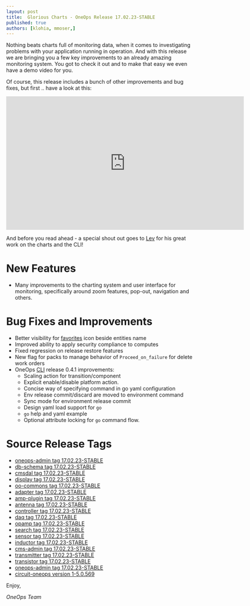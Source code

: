 ```yaml
---
layout: post
title:  Glorious Charts - OneOps Release 17.02.23-STABLE
published: true
authors: [klohia, mmoser,]
---
```


Nothing beats charts full of monitoring data, when it comes to investigating problems with your application running in
operation. And with this release we are bringing you a few key improvements to an already amazing monitoring system. 
You got to check it out and to make that easy we even have a demo video for you.

<!--more-->

Of course, this release includes a bunch of other improvements and bug fixes, but first .. have a look at this: 

<div class="video">
<iframe width="640" height="360" src="https://www.youtube.com/embed/mFeohNtc5Es" frameborder="0" allowfullscreen></iframe>
</div>

And before you read ahead - a special shout out goes to [Lev](https://github.com/lkhusid) for his great work on the 
charts and the CLI!

# New Features

* Many improvements to the charting system and user interface for monitoring, specifically around zoom features, 
pop-out, navigation and others. 

# Bug Fixes and Improvements

* Better visibility for [favorites](/user/general/favorites.html) icon beside entities name
* Improved ability to apply security compliance to computes
* Fixed regression on release restore features
* New flag for packs to manage behavior of `Proceed_on_failure` for delete work orders
* OneOps [CLI](https://github.com/oneops/cli) release 0.4.1 improvements:
  * Scaling action for transition/component
  * Explicit enable/disable platform action.
  * Concise way of specifying command in go yaml configuration
  * Env release commit/discard are moved to environment command
  * Sync mode for environment release commit
  * Design yaml load support for `go`
  * `go` help and yaml example
  * Optional attribute locking  for `go` command flow.

# Source Release Tags

- [oneops-admin tag 17.02.23-STABLE](https://github.com/oneops/oneops-admin/tree/17.02.23-STABLE)
- [db-schema tag 17.02.23-STABLE](https://github.com/oneops/db-schema/tree/17.02.23-STABLE)
- [cmsdal tag 17.02.23-STABLE](https://github.com/oneops/cmsdal/tree/17.02.23-STABLE)
- [display tag 17.02.23-STABLE](https://github.com/oneops/display/tree/17.02.23-STABLE)
- [oo-commons tag 17.02.23-STABLE](https://github.com/oneops/oo-commons/tree/17.02.23-STABLE)
- [adapter tag 17.02.23-STABLE](https://github.com/oneops/adapter/tree/17.02.23-STABLE)
- [amp-plugin tag 17.02.23-STABLE](https://github.com/oneops/amq-plugin/tree/17.02.23-STABLE)
- [antenna tag 17.02.23-STABLE](https://github.com/oneops/antenna/tree/17.02.23-STABLE)
- [controller tag 17.02.23-STABLE](https://github.com/oneops/controller/tree/17.02.23-STABLE)
- [daq tag 17.02.23-STABLE](https://github.com/oneops/daq/tree/17.02.23-STABLE)
- [opamp tag 17.02.23-STABLE](https://github.com/oneops/opamp/tree/17.02.23-STABLE)
- [search tag 17.02.23-STABLE](https://github.com/oneops/search/tree/17.02.23-STABLE)
- [sensor tag 17.02.23-STABLE](https://github.com/oneops/sensor/tree/17.02.23-STABLE)
- [inductor tag 17.02.23-STABLE](https://github.com/oneops/inductor/tree/17.02.23-STABLE)
- [cms-admin tag 17.02.23-STABLE](https://github.com/oneops/cms-admin/tree/17.02.23-STABLE)
- [transmitter tag 17.02.23-STABLE](https://github.com/oneops/transmitter/tree/17.02.23-STABLE)
- [transistor tag 17.02.23-STABLE](https://github.com/oneops/transistor/tree/17.02.23-STABLE)
- [oneops-admin tag 17.02.23-STABLE](https://github.com/oneops/oneops-admin/tree/17.02.23-STABLE)
- [circuit-oneops version 1-5.0.569](https://github.com/oneops/circuit-oneops-1/releases/tag/circuit-oneops-1-5.0.569)

Enjoy,

_OneOps Team_
